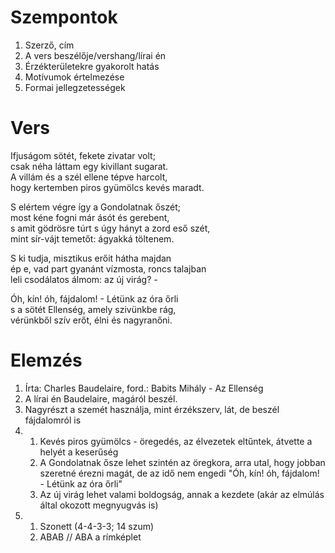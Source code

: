 # Szempontok
1. Szerző, cím
2. A vers beszélője/vershang/lírai én
3. Érzékterületekre gyakorolt hatás
4. Motívumok értelmezése
5. Formai jellegzetességek
# Vers
Ifjuságom sötét, fekete zivatar volt;  
csak néha láttam egy kivillant sugarat.  
A villám és a szél ellene tépve harcolt,  
hogy kertemben piros gyümölcs kevés maradt.  
  
S elértem végre így a Gondolatnak őszét;  
most kéne fogni már ásót és gerebent,  
s amit gödrösre túrt s úgy hányt a zord eső szét,  
mint sír-vájt temetőt: ágyakká töltenem.  
  
S ki tudja, misztikus erőit hátha majdan  
ép e, vad part gyanánt vízmosta, roncs talajban  
leli csodálatos álmom: az új virág? -  
  
Óh, kín! óh, fájdalom! - Létünk az óra őrli  
s a sötét Ellenség, amely szivünkbe rág,  
vérünkből szív erőt, élni és nagyranőni.
# Elemzés
1. Írta: Charles Baudelaire, ford.: Babits Mihály - Az Ellenség
2. A lírai én Baudelaire, magáról beszél.
3. Nagyrészt a szemét használja, mint érzékszerv, lát, de beszél fájdalomról is
4. 
	1. Kevés piros gyümölcs - öregedés, az élvezetek eltűntek, átvette a helyét a keserűség
	2. A Gondolatnak ősze lehet szintén az öregkora, arra utal, hogy jobban szeretné érezni magát, de az idő nem engedi "Óh, kín! óh, fájdalom! - Létünk az óra őrli"
	3. Az új virág lehet valami boldogság, annak a kezdete (akár az elmúlás által okozott megnyugvás is)
5. 
	1. Szonett (4-4-3-3; 14 szum)
	2. ABAB // ABA a rímképlet